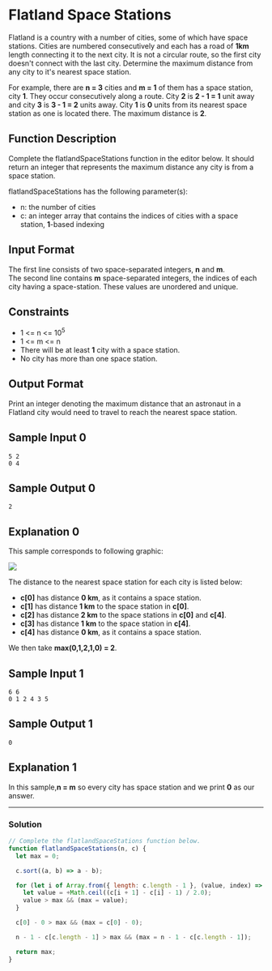# Flatland Space Stations

Flatland is a country with a number of cities, some of which have space stations. Cities are numbered consecutively and each has a road of **1km** length connecting it to the next city. It is not a circular route, so the first city doesn't connect with the last city. Determine the maximum distance from any city to it's nearest space station.

For example, there are **n = 3** cities and **m = 1** of them has a space station, city **1**. They occur consecutively along a route. City **2** is **2 - 1 = 1** unit away and city **3** is **3 - 1 = 2** units away. City **1** is **0** units from its nearest space station as one is located there. The maximum distance is **2**.

## Function Description

Complete the flatlandSpaceStations function in the editor below. It should return an integer that represents the maximum distance any city is from a space station.

flatlandSpaceStations has the following parameter(s):

- n: the number of cities
- c: an integer array that contains the indices of cities with a space station, **1**-based indexing

## Input Format

The first line consists of two space-separated integers, **n** and **m**.<br/>
The second line contains **m** space-separated integers, the indices of each city having a space-station. These values are unordered and unique.

## Constraints

- 1 <= n <= 10<sup>5</sup>
- 1 <= m <= n
- There will be at least **1** city with a space station.
- No city has more than one space station.

## Output Format

Print an integer denoting the maximum distance that an astronaut in a Flatland city would need to travel to reach the nearest space station.

## Sample Input 0

```
5 2
0 4
```

## Sample Output 0

```
2
```

## Explanation 0

This sample corresponds to following graphic:

![](https://s3.amazonaws.com/hr-challenge-images/15233/1449763282-eddfbea90c-hreasy5.png)

The distance to the nearest space station for each city is listed below:

- **c[0]** has distance **0 km**, as it contains a space station.
- **c[1]** has distance **1 km** to the space station in **c[0]**.
- **c[2]** has distance **2 km** to the space stations in **c[0]** and **c[4]**.
- **c[3]** has distance **1 km** to the space station in **c[4]**.
- **c[4]** has distance **0 km**, as it contains a space station.

We then take **max(0,1,2,1,0) = 2**.

## Sample Input 1

```
6 6
0 1 2 4 3 5
```

## Sample Output 1

```
0
```

## Explanation 1

In this sample,**n = m** so every city has space station and we print **0** as our answer.

---

### Solution

```javascript
// Complete the flatlandSpaceStations function below.
function flatlandSpaceStations(n, c) {
  let max = 0;

  c.sort((a, b) => a - b);

  for (let i of Array.from({ length: c.length - 1 }, (value, index) => index)) {
    let value = +Math.ceil((c[i + 1] - c[i] - 1) / 2.0);
    value > max && (max = value);
  }

  c[0] - 0 > max && (max = c[0] - 0);

  n - 1 - c[c.length - 1] > max && (max = n - 1 - c[c.length - 1]);

  return max;
}
```
